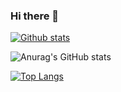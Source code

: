 ### Hi there 👋

[![Github stats](https://github-readme-stats.vercel.app/api?username=rsdev69&show_icons=true&theme=react)](http://rsdev69.github.io/)

![Anurag's GitHub stats](https://github-readme-stats.vercel.app/api?username=rsdev69&show_icons=true&theme=gradient)

[![Top Langs](https://github-readme-stats.vercel.app/api/top-langs/?username=rsdev69&theme=react&langs_count=8)](http://rsdev69.github.io/)
